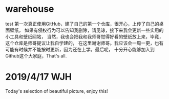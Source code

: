 # warehouse
test
第一次真正使用GitHub，建了自己的第一个仓库，很开心，上传了自己的桌面壁纸，
如果有侵权行为可以告知我删除，请见谅，接下来我会更新一些实用的小工具和壁纸网站，
当然，我也会把我和我师哥觉得好看的壁纸放上来，毕竟，这个仓库是师哥提议让我自学建的，
在这里谢谢师哥。我应该会一周一更，也有可能有时候并不能按时更新，因为还在上学。最后呢，
十分开心能够加入到Github这个大家庭，That's all.

# 2019/4/17 WJH
Today's selection of beautiful picture, enjoy this!
